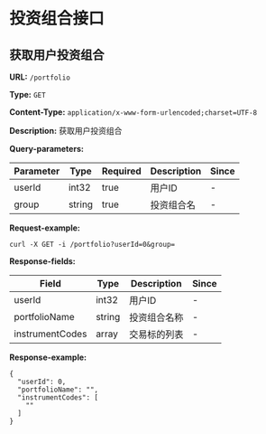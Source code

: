 
# 投资组合接口
## 获取用户投资组合

**URL:** `/portfolio`

**Type:** `GET`


**Content-Type:** `application/x-www-form-urlencoded;charset=UTF-8`

**Description:** 获取用户投资组合



**Query-parameters:**

| Parameter | Type | Required | Description | Since |
|-----------|------|----------|-------------|-------|
|userId|int32|true|   用户ID|-|
|group|string|true|投资组合名|-|


**Request-example:**
```
curl -X GET -i /portfolio?userId=0&group=
```

**Response-fields:**

| Field | Type | Description | Since |
|-------|------|-------------|-------|
|userId|int32|用户ID|-|
|portfolioName|string|投资组合名称|-|
|instrumentCodes|array|交易标的列表|-|

**Response-example:**
```
{
  "userId": 0,
  "portfolioName": "",
  "instrumentCodes": [
    ""
  ]
}
```

